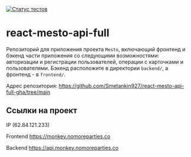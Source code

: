[![Статус тестов](../../actions/workflows/tests.yml/badge.svg)](../../actions/workflows/tests.yml)

# react-mesto-api-full
Репозиторий для приложения проекта `Mesto`, включающий фронтенд и бэкенд части приложения со следующими возможностями: авторизации и регистрации пользователей, операции с карточками и пользователями. Бэкенд расположите в директории `backend/`, а фронтенд - в `frontend/`. 
  
Адрес репозитория: https://github.com/Smetankin927/react-mesto-api-full-gha/tree/main

## Ссылки на проект

IP (62.84.121.233)

Frontend https://monkey.nomoreparties.co

Backend https://api.monkey.nomoreparties.co

